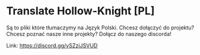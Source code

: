# Translate Hollow-Knight [PL] 

Są to pliki które tłumaczymy na Język Polski. Chcesz dołączyć do projektu? Chcesz poznać nasze inne projekty? Dołącz do naszego discorda!

Link: https://discord.gg/vSZzjJSVUD
